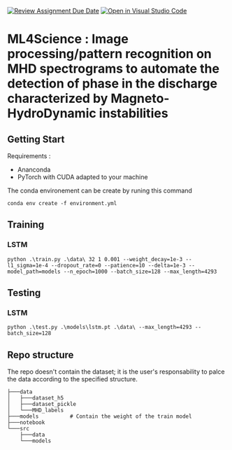 [![Review Assignment Due Date](https://classroom.github.com/assets/deadline-readme-button-24ddc0f5d75046c5622901739e7c5dd533143b0c8e959d652212380cedb1ea36.svg)](https://classroom.github.com/a/fEFF99tU)
[![Open in Visual Studio Code](https://classroom.github.com/assets/open-in-vscode-718a45dd9cf7e7f842a935f5ebbe5719a5e09af4491e668f4dbf3b35d5cca122.svg)](https://classroom.github.com/online_ide?assignment_repo_id=13065283&assignment_repo_type=AssignmentRepo)

# ML4Science : Image processing/pattern recognition on MHD spectrograms to automate the detection of phase in the discharge characterized by Magneto-HydroDynamic instabilities

## Getting Start

Requirements :

- Ananconda
- PyTorch with CUDA adapted to your machine

The conda environement can be create by runing this command

```text
conda env create -f environment.yml
```

## Training

### LSTM

```text
python .\train.py .\data\ 32 1 0.001 --weight_decay=1e-3 --l1_sigma=1e-4 --dropout_rate=0 --patience=10 --delta=1e-3 --model_path=models --n_epoch=1000 --batch_size=128 --max_length=4293 
```

## Testing

### LSTM

```text
python .\test.py .\models\lstm.pt .\data\ --max_length=4293 --batch_size=128
```

## Repo structure

The repo doesn't contain the dataset; it is the user's responsability to palce the data according to the specified structure.

```text
├───data
│   ├───dataset_h5
│   ├───dataset_pickle
│   └───MHD_labels
├───models          # Contain the weight of the train model
├───notebook
└───src
    ├───data
    └───models
```

